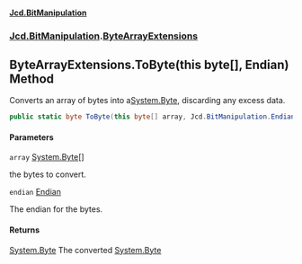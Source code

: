 #### [Jcd.BitManipulation](index.md 'index')

### [Jcd.BitManipulation](Jcd.BitManipulation.md 'Jcd.BitManipulation').[ByteArrayExtensions](Jcd.BitManipulation.ByteArrayExtensions.md 'Jcd.BitManipulation.ByteArrayExtensions')

## ByteArrayExtensions.ToByte(this byte[], Endian) Method

Converts an array of bytes into a[System.Byte](https://docs.microsoft.com/en-us/dotnet/api/System.Byte 'System.Byte'), discarding any excess data.

```csharp
public static byte ToByte(this byte[] array, Jcd.BitManipulation.Endian endian=Jcd.BitManipulation.Endian.Little);
```

#### Parameters

<a name='Jcd.BitManipulation.ByteArrayExtensions.ToByte(thisbyte[],Jcd.BitManipulation.Endian).array'></a>

`array` [System.Byte](https://docs.microsoft.com/en-us/dotnet/api/System.Byte 'System.Byte')[[]](https://docs.microsoft.com/en-us/dotnet/api/System.Array 'System.Array')

the bytes to convert.

<a name='Jcd.BitManipulation.ByteArrayExtensions.ToByte(thisbyte[],Jcd.BitManipulation.Endian).endian'></a>

`endian` [Endian](Jcd.BitManipulation.Endian.md 'Jcd.BitManipulation.Endian')

The endian for the bytes.

#### Returns

[System.Byte](https://docs.microsoft.com/en-us/dotnet/api/System.Byte 'System.Byte')
The converted
[System.Byte](https://docs.microsoft.com/en-us/dotnet/api/System.Byte 'System.Byte')